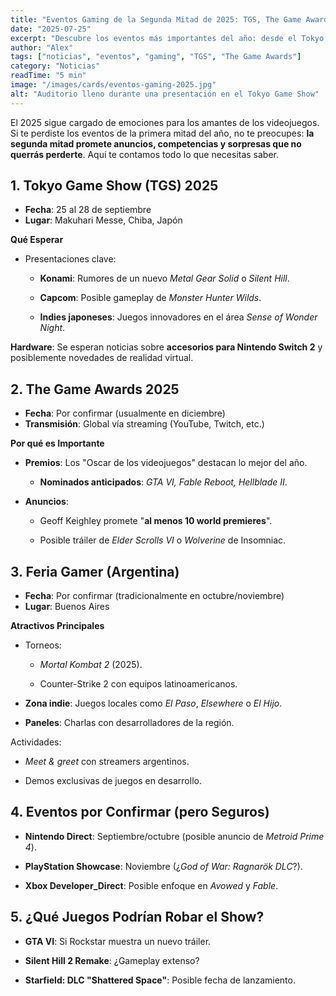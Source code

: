 ```yaml
---
title: "Eventos Gaming de la Segunda Mitad de 2025: TGS, The Game Awards y Más"
date: "2025-07-25"
excerpt: "Descubre los eventos más importantes del año: desde el Tokyo Game Show hasta The Game Awards, pasando por la Feria Gamer en Argentina. Todo lo que un gamer debe tener en su radar."
author: "Alex"
tags: ["noticias", "eventos", "gaming", "TGS", "The Game Awards"]
category: "Noticias"
readTime: "5 min"
image: "/images/cards/eventos-gaming-2025.jpg"
alt: "Auditorio lleno durante una presentación en el Tokyo Game Show"
---
```


El 2025 sigue cargado de emociones para los amantes de los videojuegos. Si te perdiste los eventos de la primera mitad del año, no te preocupes: **la segunda mitad promete anuncios, competencias y sorpresas que no querrás perderte**. Aquí te contamos todo lo que necesitas saber.

## 1. Tokyo Game Show (TGS) 2025

- **Fecha**: 25 al 28 de septiembre
- **Lugar**: Makuhari Messe, Chiba, Japón

**Qué Esperar**

- Presentaciones clave:

  - **Konami**: Rumores de un nuevo _Metal Gear Solid_ o _Silent Hill_.

  - **Capcom**: Posible gameplay de _Monster Hunter Wilds_.

  - **Indies japoneses**: Juegos innovadores en el área _Sense of Wonder Night_.

**Hardware**: Se esperan noticias sobre **accesorios para Nintendo Switch 2** y posiblemente novedades de realidad virtual.

## 2. The Game Awards 2025

- **Fecha**: Por confirmar (usualmente en diciembre)
- **Transmisión**: Global vía streaming (YouTube, Twitch, etc.)

**Por qué es Importante**

- **Premios**: Los "Oscar de los videojuegos" destacan lo mejor del año.

  - **Nominados anticipados**: _GTA VI, Fable Reboot, Hellblade II_.

- **Anuncios**:

  - Geoff Keighley promete "**al menos 10 world premieres**".

  - Posible tráiler de _Elder Scrolls VI_ o _Wolverine_ de Insomniac.

## 3. Feria Gamer (Argentina)

- **Fecha**: Por confirmar (tradicionalmente en octubre/noviembre)
- **Lugar**: Buenos Aires

**Atractivos Principales**

- Torneos:

  - _Mortal Kombat 2_ (2025).

  - Counter-Strike 2 con equipos latinoamericanos.

- **Zona indie**: Juegos locales como _El Paso_, _Elsewhere_ o _El Hijo_.

- **Paneles**: Charlas con desarrolladores de la región.

Actividades:

- _Meet & greet_ con streamers argentinos.

- Demos exclusivas de juegos en desarrollo.

## 4. Eventos por Confirmar (pero Seguros)

- **Nintendo Direct**: Septiembre/octubre (posible anuncio de _Metroid Prime 4_).

- **PlayStation Showcase**: Noviembre (¿_God of War: Ragnarök DLC_?).

- **Xbox Developer_Direct**: Posible enfoque en _Avowed_ y _Fable_.

## 5. ¿Qué Juegos Podrían Robar el Show?

- **GTA VI**: Si Rockstar muestra un nuevo tráiler.

- **Silent Hill 2 Remake**: ¿Gameplay extenso?

- **Starfield: DLC "Shattered Space"**: Posible fecha de lanzamiento.
